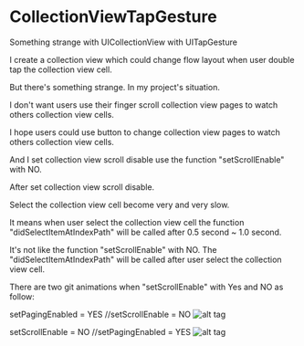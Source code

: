 # CollectionViewTapGesture
Something strange with UICollectionView with UITapGesture

I create a collection view which could change flow layout when user double tap the collection view cell.

But there's something strange. In my project's situation.

I don't want users use their finger scroll collection view pages to watch others collection view cells.

I hope users could use button to change collection view pages to watch others collection view cells.

And I set collection view scroll disable use the function "setScrollEnable" with NO.

After set collection view scroll disable. 

Select the collection view cell become very and very slow.

It means when user select the collection view cell the function "didSelectItemAtIndexPath" will be called after 0.5 second ~ 1.0 second.

It's not like the function "setScrollEnable" with NO. The "didSelectItemAtIndexPath" will be called after user select the collection view cell.

There are two git animations when "setScrollEnable" with Yes and NO as follow:

setPagingEnabled = YES
//setScrollEnable = NO
![alt tag](https://github.com/bcbod2002/CollectionViewTapGesture/blob/master/Before.gif)


setScrollEnable = NO
//setPagingEnabled = YES
![alt tag](https://github.com/bcbod2002/CollectionViewTapGesture/blob/master/After.gif)

